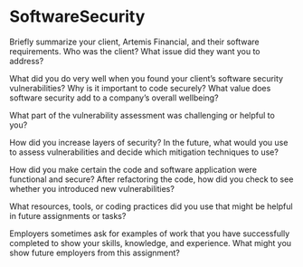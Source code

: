 # SoftwareSecurity

Briefly summarize your client, Artemis Financial, and their software requirements. Who was the client? What issue did they want you to address?


What did you do very well when you found your client’s software security vulnerabilities? Why is it important to code securely? What value does software security add to a company’s overall wellbeing?

What part of the vulnerability assessment was challenging or helpful to you?

How did you increase layers of security? In the future, what would you use to assess vulnerabilities and decide which mitigation techniques to use?

How did you make certain the code and software application were functional and secure? After refactoring the code, how did you check to see whether you introduced new vulnerabilities?

What resources, tools, or coding practices did you use that might be helpful in future assignments or tasks?

Employers sometimes ask for examples of work that you have successfully completed to show your skills, knowledge, and experience. What might you show future employers from this assignment?

